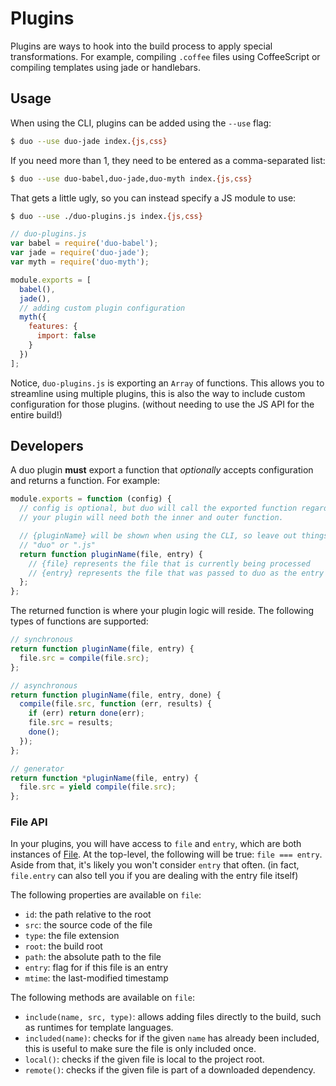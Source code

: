 # Plugins

Plugins are ways to hook into the build process to apply special
transformations. For example, compiling `.coffee` files using
CoffeeScript or compiling templates using jade or handlebars.

## Usage

When using the CLI, plugins can be added using the `--use` flag:

```sh
$ duo --use duo-jade index.{js,css}
```

If you need more than 1, they need to be entered as a comma-separated list:

```sh
$ duo --use duo-babel,duo-jade,duo-myth index.{js,css}
```

That gets a little ugly, so you can instead specify a JS module to use:

```sh
$ duo --use ./duo-plugins.js index.{js,css}
```

```js
// duo-plugins.js
var babel = require('duo-babel');
var jade = require('duo-jade');
var myth = require('duo-myth');

module.exports = [
  babel(),
  jade(),
  // adding custom plugin configuration
  myth({
    features: {
      import: false
    }
  })
];
```

Notice, `duo-plugins.js` is exporting an `Array` of functions. This allows you
to streamline using multiple plugins, this is also the way to include custom
configuration for those plugins. (without needing to use the JS API for the
entire build!)

## Developers

A duo plugin **must** export a function that *optionally* accepts configuration
and returns a function. For example:

```js
module.exports = function (config) {
  // config is optional, but duo will call the exported function regardless, so
  // your plugin will need both the inner and outer function.

  // {pluginName} will be shown when using the CLI, so leave out things like
  // "duo" or ".js"
  return function pluginName(file, entry) {
    // {file} represents the file that is currently being processed
    // {entry} represents the file that was passed to duo as the entry
  };
};
```

The returned function is where your plugin logic will reside. The following
types of functions are supported:

```js
// synchronous
return function pluginName(file, entry) {
  file.src = compile(file.src);
};

// asynchronous
return function pluginName(file, entry, done) {
  compile(file.src, function (err, results) {
    if (err) return done(err);
    file.src = results;
    done();
  });
};

// generator
return function *pluginName(file, entry) {
  file.src = yield compile(file.src);
};
```

### File API

In your plugins, you will have access to `file` and `entry`, which are both
instances of [File](https://github.com/component/duo/blob/master/lib/file.js).
At the top-level, the following will be true: `file === entry`. Aside from that,
it's likely you won't consider `entry` that often. (in fact, `file.entry` can
also tell you if you are dealing with the entry file itself)

The following properties are available on `file`:

 * `id`: the path relative to the root
 * `src`: the source code of the file
 * `type`: the file extension
 * `root`: the build root
 * `path`: the absolute path to the file
 * `entry`: flag for if this file is an entry
 * `mtime`: the last-modified timestamp

The following methods are available on `file`:

 * `include(name, src, type)`: allows adding files directly to the build, such
   as runtimes for template languages.
 * `included(name)`: checks for if the given `name` has already been included,
   this is useful to make sure the file is only included once.
 * `local()`: checks if the given file is local to the project root.
 * `remote()`: checks if the given file is part of a downloaded dependency.
